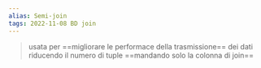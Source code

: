 ```yaml
---
alias: Semi-join
tags: 2022-11-08 BD join
---
```


> usata per ==migliorare le performace della trasmissione== dei dati riducendo il numero di tuple ==mandando solo la colonna di join==

